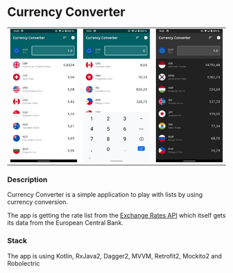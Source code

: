 # Currency Converter

<table>
  <tr>
    <td>
      <img src="readme-asset/screenshot1.png">
    </td>
    <td>
      <img src="readme-asset/screenshot2.png">
    </td>
    <td>
      <img src="readme-asset/screenshot5.png">
    </td>
  </tr>
</table>

### Description
Currency Converter is a simple application to play with lists by using currency conversion. 

The app is getting the rate list from the [Exchange Rates API](https://github.com/exchangeratesapi/exchangeratesapi) which itself gets its data from the European Central Bank.

### Stack
The app is using Kotlin, RxJava2, Dagger2, MVVM, Retrofit2, Mockito2 and Robolectric



